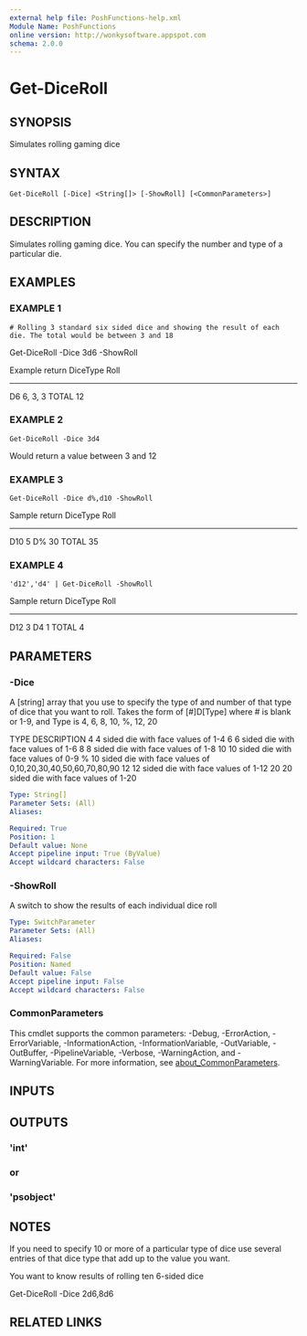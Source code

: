```yaml
---
external help file: PoshFunctions-help.xml
Module Name: PoshFunctions
online version: http://wonkysoftware.appspot.com
schema: 2.0.0
---
```


# Get-DiceRoll

## SYNOPSIS
Simulates rolling gaming dice

## SYNTAX

```
Get-DiceRoll [-Dice] <String[]> [-ShowRoll] [<CommonParameters>]
```

## DESCRIPTION
Simulates rolling gaming dice.
You can specify the number and type of a particular die.

## EXAMPLES

### EXAMPLE 1
```
# Rolling 3 standard six sided dice and showing the result of each die. The total would be between 3 and 18
```

Get-DiceRoll -Dice 3d6 -ShowRoll

Example return
DiceType Roll
-------- ----
D6       6, 3, 3
TOTAL    12

### EXAMPLE 2
```
Get-DiceRoll -Dice 3d4
```

Would return a value between 3 and 12

### EXAMPLE 3
```
Get-DiceRoll -Dice d%,d10 -ShowRoll
```

Sample return
DiceType Roll
-------- ----
D10      5
D%       30
TOTAL    35

### EXAMPLE 4
```
'd12','d4' | Get-DiceRoll -ShowRoll
```

Sample return
DiceType Roll
-------- ----
D12      3
D4       1
TOTAL    4

## PARAMETERS

### -Dice
A \[string\] array that you use to specify the type of and number of that type of dice that you want to roll.
Takes the form of \[#\]D\[Type\] where # is blank or 1-9, and Type is 4, 6, 8, 10, %, 12, 20

TYPE    DESCRIPTION
4       4 sided die with face values of 1-4
6       6 sided die with face values of 1-6
8       8 sided die with face values of 1-8
10      10 sided die with face values of 0-9
%       10 sided die with face values of 0,10,20,30,40,50,60,70,80,90
12      12 sided die with face values of 1-12
20      20 sided die with face values of 1-20

```yaml
Type: String[]
Parameter Sets: (All)
Aliases:

Required: True
Position: 1
Default value: None
Accept pipeline input: True (ByValue)
Accept wildcard characters: False
```

### -ShowRoll
A switch to show the results of each individual dice roll

```yaml
Type: SwitchParameter
Parameter Sets: (All)
Aliases:

Required: False
Position: Named
Default value: False
Accept pipeline input: False
Accept wildcard characters: False
```

### CommonParameters
This cmdlet supports the common parameters: -Debug, -ErrorAction, -ErrorVariable, -InformationAction, -InformationVariable, -OutVariable, -OutBuffer, -PipelineVariable, -Verbose, -WarningAction, and -WarningVariable. For more information, see [about_CommonParameters](http://go.microsoft.com/fwlink/?LinkID=113216).

## INPUTS

## OUTPUTS

### 'int'
### or
### 'psobject'
## NOTES
If you need to specify 10 or more of a particular type of dice use several entries of that dice type that add up to the value you want.

You want to know results of rolling ten 6-sided dice

Get-DiceRoll -Dice 2d6,8d6

## RELATED LINKS
